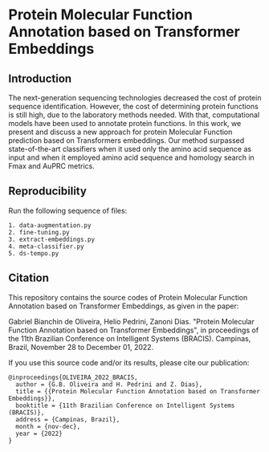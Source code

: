 # Protein Molecular Function Annotation based on Transformer Embeddings

## Introduction
The next-generation sequencing technologies decreased the cost of protein sequence identification. However, the cost of determining protein functions is still high, due to the laboratory methods needed. With that, computational models have been used to annotate protein functions. In this work, we present and discuss a new approach for protein Molecular Function prediction based on Transformers embeddings. Our method surpassed state-of-the-art classifiers when it used only the amino acid sequence as input and when it employed amino acid sequence and homology search in Fmax and AuPRC metrics.

## Reproducibility
Run the following sequence of files:
```
1. data-augmentation.py
2. fine-tuning.py
3. extract-embeddings.py
4. meta-classifier.py
5. ds-tempo.py
```

## Citation
This repository contains the source codes of Protein Molecular Function Annotation based on Transformer Embeddings, as given in the paper:

Gabriel Bianchin de Oliveira, Helio Pedrini, Zanoni Dias. "Protein Molecular Function Annotation based on Transformer Embeddings", in proceedings of the 11th Brazilian Conference on Intelligent Systems (BRACIS). Campinas, Brazil, November 28 to December 01, 2022.

If you use this source code and/or its results, please cite our publication:
```
@inproceedings{OLIVEIRA_2022_BRACIS,
  author = {G.B. Oliveira and H. Pedrini and Z. Dias},
  title = {{Protein Molecular Function Annotation based on Transformer Embeddings}},
  booktitle = {11th Brazilian Conference on Intelligent Systems (BRACIS)},
  address = {Campinas, Brazil},
  month = {nov-dec},
  year = {2022}
}
```